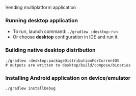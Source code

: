 Vending multiplatform application

### Running desktop application

* To run, launch command: `./gradlew :desktop:run`
* Or choose **desktop** configuration in IDE and run it.

### Building native desktop distribution
```
./gradlew :desktop:packageDistributionForCurrentOS
# outputs are written to desktop/build/compose/binaries
```

### Installing Android application on device/emulator
```
./gradlew installDebug
```